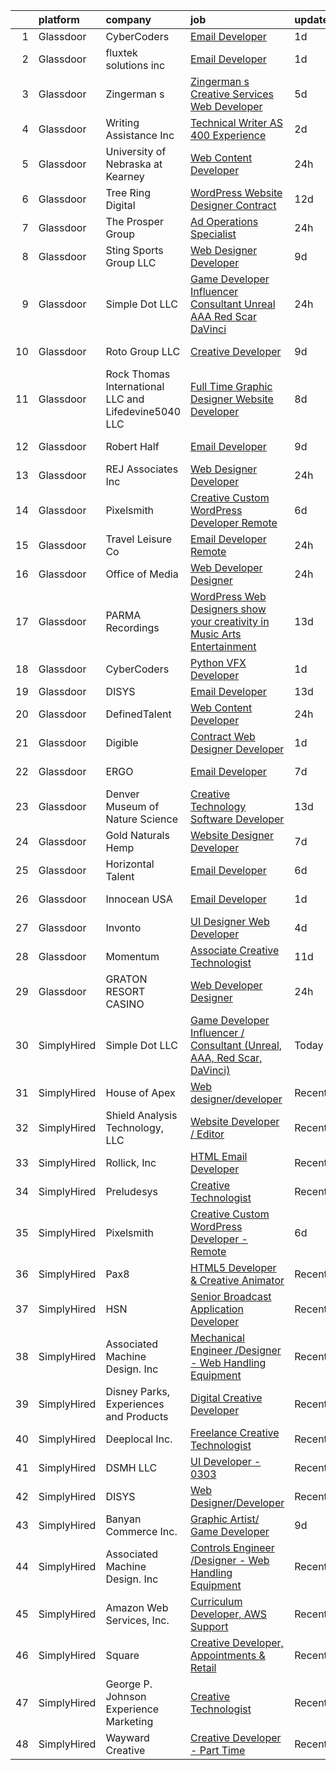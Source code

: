

|    | platform    | company                                              | job                                                                                                                                                                                                                                                                                                                                                                                                                                                                                                                                                                                                                                                                                                                                                                                                                                                                                                                                                                                                                                                                                                                                                                                                                                                                                                                                                           | update_time   | location             |
|---:|:------------|:-----------------------------------------------------|:--------------------------------------------------------------------------------------------------------------------------------------------------------------------------------------------------------------------------------------------------------------------------------------------------------------------------------------------------------------------------------------------------------------------------------------------------------------------------------------------------------------------------------------------------------------------------------------------------------------------------------------------------------------------------------------------------------------------------------------------------------------------------------------------------------------------------------------------------------------------------------------------------------------------------------------------------------------------------------------------------------------------------------------------------------------------------------------------------------------------------------------------------------------------------------------------------------------------------------------------------------------------------------------------------------------------------------------------------------------|:--------------|:---------------------|
|  1 | Glassdoor   | CyberCoders                                          | [Email Developer](https://www.glassdoor.com/partner/jobListing.htm?pos=106&ao=1110586&s=58&guid=00000181d76a9fe985102e36f249cdb2&src=GD_JOB_AD&t=SR&vt=w&ea=1&cs=1_7ba2b234&cb=1657176498478&jobListingId=1007985385723&cpc=B076152010A3B66C&jrtk=3-0-1g7bml80fhaqn801-1g7bml80ug4fg800-4be8d9d5d96eefdf--6NYlbfkN0CpFJQzrgRR8WqXWK1qKKEqALWJw739KlKqr2H-MSI4eoBlI4EFrmor2FYZMP3muM3nsBG02Gh-cdv5Jj0SWO0o-gDxcMbPjqAU6ZI5EpmeOAXn2lPYWYoafVDPsx5nOakyl7JnCBLfSNmm3qQb0KkoNeKhKGTC51rhTUdDOH2pwIgvExPXqVVuSxrU0z1_VAMbE4HkyxsIVQ7b2AKWw9RnupNSX0IRdzQnCHZCKrTLtP3UAvykYRlADnsMyN51RnfpeZ9sy0Mtt3H3Hnh_AbkILemdzFxJTqGDNeDRfar_FE8zCNWFoLenNCi7DT-SRxIubBX-tkRK9eAfcJfGufwtA7TPf0u7opeVTMY93J4wDaOlTRfPS3AOQHTNhvDdPUbGbIbrW5xDuWDSuITruaLyPA9tyN9VrLfU4khxeo_6_YOc4teqltoWAd4H7n3N5UVzB5rNJ3yNdBym3WPjYPqG5gKhxeoeuyDrkJWL7NAaKp0RxYmXcBCbpVWzMdJHDbqgP3-OscRGANCJP0RP7cCOspTyxQ_BUrFEcDDxlHK1vRzjNuH37ZM-OvnakF41mOY0qrK-QAIl2c6PdFxJcyO1jKNi4P-FaAGbMkaPWd25EUmywtCnC5IJUUpFgQPg2EMWvH7xpce-pZqvWhRMWays9z-35HuBkWNXVLXE6nUUPvYuHs1O2PgdYd_uq9TSXBc_SAqKGdamOjaNRjkFswp8N_Q8Jgwpd69CpbgIGBhd3aEuM2Z9cfcue3RcsKfCdj4ErNo0nDnJooA0s4E-hihP3LxQ41FZM0b0xtWZpbVMeostmnUV3PCmudotPUzGBFAJHUIEMQfYcHUozAJp_DLqS6jA4Kdh3NxTr33bR9wJndc75aSUGOQCqz1jP7W6oVfxEPsciQJCiUlAvmdV_5umhG5QzJMLaEruKnMGmHpuzM9migJuvTloo2gMpBvdiUrEvGQf4fXJ1Homfd-FAz4Dy9YaiDb4z-A%3D)      | 1d            | Denver, CO           |
|  2 | Glassdoor   | fluxtek solutions inc                                | [Email Developer](https://www.glassdoor.com/partner/jobListing.htm?pos=111&ao=1136043&s=58&guid=00000181d76a9fe985102e36f249cdb2&src=GD_JOB_AD&t=SR&vt=w&ea=1&cs=1_24602ae2&cb=1657176498478&jobListingId=1007984862555&jrtk=3-0-1g7bml80fhaqn801-1g7bml80ug4fg800-1c6e3ef8f3a17f53-)                                                                                                                                                                                                                                                                                                                                                                                                                                                                                                                                                                                                                                                                                                                                                                                                                                                                                                                                                                                                                                                                         | 1d            | Remote               |
|  3 | Glassdoor   | Zingerman s                                          | [Zingerman s Creative Services Web Developer](https://www.glassdoor.com/partner/jobListing.htm?pos=112&ao=1136043&s=58&guid=00000181d76a9fe985102e36f249cdb2&src=GD_JOB_AD&t=SR&vt=w&cs=1_64588f9f&cb=1657176498478&jobListingId=1007977772360&jrtk=3-0-1g7bml80fhaqn801-1g7bml80ug4fg800-e499b32af42d88a0-)                                                                                                                                                                                                                                                                                                                                                                                                                                                                                                                                                                                                                                                                                                                                                                                                                                                                                                                                                                                                                                                  | 5d            | Ann Arbor, MI        |
|  4 | Glassdoor   | Writing Assistance  Inc                              | [Technical Writer   AS 400 Experience](https://www.glassdoor.com/partner/jobListing.htm?pos=108&ao=1110586&s=58&guid=00000181d76a9fe985102e36f249cdb2&src=GD_JOB_AD&t=SR&vt=w&ea=1&cs=1_a4efa136&cb=1657176498478&jobListingId=1007983079216&cpc=32EE424DE2B657EB&jrtk=3-0-1g7bml80fhaqn801-1g7bml80ug4fg800-c5e83108ab35280a--6NYlbfkN0CbyqwCxf7BnLAPLY6j6nCmjwAv0qpbHdzsE_kjzGwLanhvPn7Jo2Ri0sYZe4rF2P4OCsjxklCdxaYdykOCrcGe-qkEGTAiEtXOznV-M0GbUv-CgeiaVkM3soKFOTNG5XrwXVR3Cr1qzzP9RFcRcFfNed54kUrkmKLKjn8PudM64D9miQI-eVqK95sfosHrVLax4uzmesJnETdrgxdpajM3gfHb2qYaZUJ6f9-bxl1aFBdPa6MCcn5e4J2JfyqAVU9cBvigL0Ter-4HznnY0Yqt6KL_uXh8Tsp12XvaBmxkZMn9kwp78Gxqf9j-DwklgeyIl0352h6ZHeUQbthchRXvPyYFelrP3b_5AvA15pWsvBX74P9Uyuf3n0siaRAeo7549dffhHUXEAwJYWECT_SFlk5gKi50ALPmNh_4fCO2YY0_lkGqnXTijbKd779I9D6s9AGgkIVh-vbccwqJ7LpqIL1cqi8bSXTSruG5vMnp5Vjfi2KoFUYi616sr9Ct7JY%3D)                                                                                                                                                                                                                                                                                                                                                                                                                                                                                 | 2d            | Remote               |
|  5 | Glassdoor   | University of Nebraska at Kearney                    | [Web Content Developer](https://www.glassdoor.com/partner/jobListing.htm?pos=125&ao=1136043&s=58&guid=00000181d76a9fe985102e36f249cdb2&src=GD_JOB_AD&t=SR&vt=w&cs=1_a47da15e&cb=1657176498479&jobListingId=1007987205687&jrtk=3-0-1g7bml80fhaqn801-1g7bml80ug4fg800-2cb69be1da2357df-)                                                                                                                                                                                                                                                                                                                                                                                                                                                                                                                                                                                                                                                                                                                                                                                                                                                                                                                                                                                                                                                                        | 24h           | Kearney, NE          |
|  6 | Glassdoor   | Tree Ring Digital                                    | [WordPress Website Designer  Contract ](https://www.glassdoor.com/partner/jobListing.htm?pos=130&ao=1136043&s=58&guid=00000181d76a9fe985102e36f249cdb2&src=GD_JOB_AD&t=SR&vt=w&ea=1&cs=1_525933f1&cb=1657176498480&jobListingId=1007961843957&jrtk=3-0-1g7bml80fhaqn801-1g7bml80ug4fg800-7cb7325c95340e4d-)                                                                                                                                                                                                                                                                                                                                                                                                                                                                                                                                                                                                                                                                                                                                                                                                                                                                                                                                                                                                                                                   | 12d           | Remote               |
|  7 | Glassdoor   | The Prosper Group                                    | [Ad Operations Specialist](https://www.glassdoor.com/partner/jobListing.htm?pos=116&ao=1136043&s=58&guid=00000181d76a9fe985102e36f249cdb2&src=GD_JOB_AD&t=SR&vt=w&cs=1_12b56d6f&cb=1657176498479&jobListingId=1007988974794&jrtk=3-0-1g7bml80fhaqn801-1g7bml80ug4fg800-976a32c8e4b567ce-)                                                                                                                                                                                                                                                                                                                                                                                                                                                                                                                                                                                                                                                                                                                                                                                                                                                                                                                                                                                                                                                                     | 24h           | Greenwood, IN        |
|  8 | Glassdoor   | Sting Sports Group  LLC                              | [Web Designer Developer](https://www.glassdoor.com/partner/jobListing.htm?pos=103&ao=1110586&s=58&guid=00000181d76a9fe985102e36f249cdb2&src=GD_JOB_AD&t=SR&vt=w&ea=1&cs=1_cafcc955&cb=1657176498477&jobListingId=1007965945473&cpc=7E69D0A57279CD4B&jrtk=3-0-1g7bml80fhaqn801-1g7bml80ug4fg800-7aa6ed2c7a1666f9--6NYlbfkN0CO3DEfAY9A68AIVwcxeRGvQUfeLcLgbZIyCfLEHxv2SZVKkquo_LQo712HIgkdXbJ-nyzvMI5zAVDDxnBB20dV19Pjqj4grMzYD55erRDGhyKWRc-5yL7nhPy2_nAEKeYIgowmybDNDjYvnbAiTZMHc0zKbFKNkRkOR4dQlsFasbfCPDHFXkQgfJvKytGSIu9O9nA9QK67O2KRLZVycr-YlumVaQWHrSVA4QgtTr6H16Lm8mQREgaKJUKBKg0CP6Hdh-RAi_Eyv0Ck2HTdrcU2kehUd31tB1-1Era3xboSxztbFI2dVYMzo733b_QdkXaA55P3yBK1GXjTsO7BI7FUdAIAA8pNvBjwY7NLFvrhTKjdLv9JHvDtqY2MJ5KaeS9eelmggmgya9MhG36gwEZ-1MzJP3gvVhLcIVvqCXivzTJtHrNNvjf5HeJckWC-2mFqcKWb2db9IbcertteVvDI9uF_baX4lKSa5DRoNdmQjSgchZ8Cy4ZwiSosnLP9b0U%3D)                                                                                                                                                                                                                                                                                                                                                                                                                                                                                               | 9d            | Addison, TX          |
|  9 | Glassdoor   | Simple Dot LLC                                       | [Game Developer Influencer   Consultant  Unreal  AAA  Red Scar  DaVinci ](https://www.glassdoor.com/partner/jobListing.htm?pos=101&ao=1110586&s=58&guid=00000181d76a9fe985102e36f249cdb2&src=GD_JOB_AD&t=SR&vt=w&ea=1&cs=1_47d2a499&cb=1657176498477&jobListingId=1007988169468&cpc=76BDADE3D6D9A820&jrtk=3-0-1g7bml80fhaqn801-1g7bml80ug4fg800-ea5796f865d45b2b--6NYlbfkN0BkSfjZlGN18gGtpPg_86ZemVYx4Wh63Xcamy2Q7-7wZ-kin33G1bwa6GZPxrqSHHz--SXSexNnOl5TpH3iKffomPqSxWywkMvBVfj8_1dHgt1X1sxFsX2CQ3Yp8jeLenVdGl8MCLpVwCP3CBbXsZinkrMGelfkvibICkQIKwvALSEFv-9xIQvqZ2ahKLy97ilQbhsj6ly3jfs25OTk08vfDWr7zBNAnW94QchLy9REh-IezvJGgnHPHPcg9Ng2cxWaKBTcUDS11oyp7vZS0Bc_kZmQ1HvhY91Ej3zC1xKhQ4rZCrZa7ME3uArguNkwrmdkavII-cKtiQzM7vuri_V31p3ItFm3zMndtlKl6_q1GKpcwQcyjVSWGDq34fXBzcYi3vwQue3DSTlcLgkBdoYxwHg3n7wTEc6Z1IQbWW-eHD67WgSGjI_HRMOfbmwitlfyTkLyXzRj0M4oE-wu2WflQFVqr3DJsxhyBr3TWRHr96YmypnJGg9amrzBuhFIXB8%3D)                                                                                                                                                                                                                                                                                                                                                                                                                                              | 24h           | Remote               |
| 10 | Glassdoor   | Roto Group LLC                                       | [Creative Developer](https://www.glassdoor.com/partner/jobListing.htm?pos=114&ao=1136043&s=58&guid=00000181d76a9fe985102e36f249cdb2&src=GD_JOB_AD&t=SR&vt=w&ea=1&cs=1_66078830&cb=1657176498479&jobListingId=1007967008548&jrtk=3-0-1g7bml80fhaqn801-1g7bml80ug4fg800-908299c00590ae69-)                                                                                                                                                                                                                                                                                                                                                                                                                                                                                                                                                                                                                                                                                                                                                                                                                                                                                                                                                                                                                                                                      | 9d            | Columbus, OH         |
| 11 | Glassdoor   | Rock Thomas International LLC and Lifedevine5040 LLC | [Full Time Graphic Designer   Website Developer](https://www.glassdoor.com/partner/jobListing.htm?pos=126&ao=1136043&s=58&guid=00000181d76a9fe985102e36f249cdb2&src=GD_JOB_AD&t=SR&vt=w&ea=1&cs=1_22361f2f&cb=1657176498480&jobListingId=1007969293875&jrtk=3-0-1g7bml80fhaqn801-1g7bml80ug4fg800-fd15af229bac0b59-)                                                                                                                                                                                                                                                                                                                                                                                                                                                                                                                                                                                                                                                                                                                                                                                                                                                                                                                                                                                                                                          | 8d            | Phoenix, AZ          |
| 12 | Glassdoor   | Robert Half                                          | [Email Developer](https://www.glassdoor.com/partner/jobListing.htm?pos=105&ao=1110586&s=58&guid=00000181d76a9fe985102e36f249cdb2&src=GD_JOB_AD&t=SR&vt=w&ea=1&cs=1_b4d43ed3&cb=1657176498478&jobListingId=1007966987917&cpc=56C4EA4A1A191A49&jrtk=3-0-1g7bml80fhaqn801-1g7bml80ug4fg800-08570e393c51694f--6NYlbfkN0CpzDdaQkua3np5pkmj49lKioZwmwxQ-yx5plwbYmV_M5St0DD8rCm1b97fu_mRPTT0lX9fIyOGuKZAagrYpKe9kmVzJG0uc1dRY7ZhFZ2MacIHCknr7RtkoHkGKQB2stR3LEPv25-qcAvPVUzTxutNrVTz7leryGygVgH6ADYWPkuYiKSf2bzRyCybmeliLmngugaK4XCS4qAsSQ1ANyqOin7nUDBgD_wvZwZyvid_F4TlnXJCUfnWvE-jH13VqZmYcrr-WOZczTqF1QItZo7TYjbLY1VtJoyFaQy9-kaIfyDv3U1BkHJlbOCRGluOae2OUpIwS_BamyEx9IFoZEwnMwmdW5Zr3Q9fg26-SH3aQH95YQVL1eeriniCUhbIFV8GJAHG6ewdAyds-GIt4V9VtX5EXyubS5Yxk_iZRryIfR9QcIZuJ9wW-plSEqFdN-avwSUUmYJuHfmy00KXRXipF6FLC6r4JS87cjPda2Ql9GXneV-2E1UOkLgRQq_DZS4ZXpN3JjFOLcSr7TE04nkEHJwcF-pMkiusn7yIIc_FfWEpfw4Hjt55)                                                                                                                                                                                                                                                                                                                                                                                                                                                    | 9d            | Minneapolis, MN      |
| 13 | Glassdoor   | REJ   Associates  Inc                                | [Web Designer Developer](https://www.glassdoor.com/partner/jobListing.htm?pos=128&ao=1136043&s=58&guid=00000181d76a9fe985102e36f249cdb2&src=GD_JOB_AD&t=SR&vt=w&ea=1&cs=1_fff4aa78&cb=1657176498480&jobListingId=1007988000128&jrtk=3-0-1g7bml80fhaqn801-1g7bml80ug4fg800-052e4508faa82851-)                                                                                                                                                                                                                                                                                                                                                                                                                                                                                                                                                                                                                                                                                                                                                                                                                                                                                                                                                                                                                                                                  | 24h           | Fort Meade, MD       |
| 14 | Glassdoor   | Pixelsmith                                           | [Creative Custom WordPress Developer   Remote](https://www.glassdoor.com/partner/jobListing.htm?pos=110&ao=1136043&s=58&guid=00000181d76a9fe985102e36f249cdb2&src=GD_JOB_AD&t=SR&vt=w&ea=1&cs=1_febc65d6&cb=1657176498478&jobListingId=1007973883449&jrtk=3-0-1g7bml80fhaqn801-1g7bml80ug4fg800-9ace6d2b283665ed-)                                                                                                                                                                                                                                                                                                                                                                                                                                                                                                                                                                                                                                                                                                                                                                                                                                                                                                                                                                                                                                            | 6d            | Remote               |
| 15 | Glassdoor   | Travel   Leisure Co                                  | [Email Developer   Remote  ](https://www.glassdoor.com/partner/jobListing.htm?pos=115&ao=1136043&s=58&guid=00000181d76a9fe985102e36f249cdb2&src=GD_JOB_AD&t=SR&vt=w&cs=1_8ed5dec4&cb=1657176498479&jobListingId=1007987719084&jrtk=3-0-1g7bml80fhaqn801-1g7bml80ug4fg800-df45235fbaa2db25-)                                                                                                                                                                                                                                                                                                                                                                                                                                                                                                                                                                                                                                                                                                                                                                                                                                                                                                                                                                                                                                                                   | 24h           | Orlando, FL          |
| 16 | Glassdoor   | Office of Media                                      | [Web Developer Designer](https://www.glassdoor.com/partner/jobListing.htm?pos=124&ao=1136043&s=58&guid=00000181d76a9fe985102e36f249cdb2&src=GD_JOB_AD&t=SR&vt=w&cs=1_c888c605&cb=1657176498479&jobListingId=1007987708929&jrtk=3-0-1g7bml80fhaqn801-1g7bml80ug4fg800-dce06192fc690ded-)                                                                                                                                                                                                                                                                                                                                                                                                                                                                                                                                                                                                                                                                                                                                                                                                                                                                                                                                                                                                                                                                       | 24h           | San Diego, CA        |
| 17 | Glassdoor   | PARMA Recordings                                     | [WordPress Web Designers  show your creativity in Music Arts Entertainment](https://www.glassdoor.com/partner/jobListing.htm?pos=107&ao=1110586&s=58&guid=00000181d76a9fe985102e36f249cdb2&src=GD_JOB_AD&t=SR&vt=w&ea=1&cs=1_edff4a6c&cb=1657176498478&jobListingId=1007960095074&cpc=F41FEAB56D215062&jrtk=3-0-1g7bml80fhaqn801-1g7bml80ug4fg800-a51dcf66eccc53eb--6NYlbfkN0BMd6i3W3qmAtDke4ZitYLMBEMpVvOQU_aO9JUqgRRkgwDvgaVV8jWDDkXv0s9VdhdFtp8vgpc7Xd14geBqCVRfeb-Zk2gFUWrnzfN3CO7_Kshg7e9lFPeLlS31PbWmaUmDuWqBwBaZIqP5E8OfSbZVpgw5zRAc4LpRHBRqxyh3tAhzUrHfLFIfhkH6S2Qey-YpoJSw4JrBVxL5wMKBELihgHNbTyLFPQ0BXD_XW7rNLUO96UDzhmP-6UqN5zvmbV579FMsolnXOkfVwQ7_Ic1q7HMreEVhCSZnwu-5RlArrwh62RJ_pKBGpqNNKhkxsxGA4LthdIsccTi3HEXuzJIviI1QrAk8LUui-TXoUgwr4FqcovMVdg8aQkHiU9a6dobjtZ_Z9fTyW3vZzggDCEc4Eq3RELh48_QS1onffJzxW9eiX3ea8wP4qJ0oPjBtceYVQ6dhUYV8pwfrD4SJ5Ygtb0AKNoSm1Pkmxow5v7icKkIoX1L2c-aDBCwrIdXrpV3HVJBAX5uoP45oYz95FKQIzya4-2BqubyT8PcFWTuHxBX9OmWPMiSI)                                                                                                                                                                                                                                                                                                                                                                                          | 13d           | Remote               |
| 18 | Glassdoor   | CyberCoders                                          | [Python VFX Developer](https://www.glassdoor.com/partner/jobListing.htm?pos=109&ao=1110586&s=58&guid=00000181d76a9fe985102e36f249cdb2&src=GD_JOB_AD&t=SR&vt=w&ea=1&cs=1_2bbdd6e4&cb=1657176498478&jobListingId=1007985385413&cpc=451933188B21919D&jrtk=3-0-1g7bml80fhaqn801-1g7bml80ug4fg800-8d85c9f317f2e93d--6NYlbfkN0CpFJQzrgRR8WqXWK1qKKEqALWJw739KlKqr2H-MSI4eoBlI4EFrmor2FYZMP3muM3nsBG02Gh-cc6ekLzAHCMs_fCPfxhRZlDHgj-zjZhqHlxBaaTtR7hXuCxmo1fSqLhiqBZ4HyI_Yi96XvE-idvHZBBGRPflCEZ0Ogkx-cC0b6-_i6yjPtV9qt__xyqYQNnuowAAKCfVcnyBO-oq-V1mDUlX3qKVsulPhNBK09qiLK_heJQQqKqRZ3KgGeDHDo07kYLaffntFvyVLpFPr4RFWyAs4Ndg0QNvGXy3UEYx7AgUD_OqUWCB8tlSvTFFThWQP6yyqeyx_Og1xUHX862N_HQCiRzamZHMfyR3o9n__sC_3CFRP-49frzZPiUeupjt-8Jpf8oRUNkM3q0indVbg5BPiWvKvq61_96dpjXhEyuIsb6UtAx4RnM75PKskrCsbpZfNZrDFypOGR6ohzW4EZbrsC7Fq0f5fHx_OUpdzzv9mI7lhLJB087kvOyLRmY3ySpH1QjbpwP9lLreJP05sX0h8JkRLX3grWa514-M5Qv4gGgfW4GQ4sLKxbeQ0NMwODgMINzb1O0HH5aPKXxUidG3saGPR3aunu-Kw70alxmGD775eZ_lzMv36Z0gZKEK4c4sS1kEHQ4WzbpOLW63eRR_0EqZi4olQojllvRLleu-xD5iwT8FOXZ_YQFVlE9ct478W-KqcnfS12CeG4BqyJQI-2FJAJiQV_ELU6XFFpxjRneC6SLpAvJkXjHZWsrva3FCFumwjsZh0hbFOU0h5zU2QiJriH6j4C_xqWYiywqSMq2QBQuCg62VjdHwoUTwCuXM_-W116gpNNoSF6fEPFrhjyfDFNkLdER8bD8mqOZYicPanujnBzR82s9-xEmOUjGr8JF5B-uBMmaMU1q2G2NtmhnmtUQQLP58F9sEvBg-_k2cPnTRUHQGT81OkIgbSTpQg8-JCOeuhSxPyayzgXCZoBueOjc%3D) | 1d            | Burbank, CA          |
| 19 | Glassdoor   | DISYS                                                | [Email Developer](https://www.glassdoor.com/partner/jobListing.htm?pos=104&ao=1110586&s=58&guid=00000181d76a9fe985102e36f249cdb2&src=GD_JOB_AD&t=SR&vt=w&ea=1&cs=1_f77b36c0&cb=1657176498477&jobListingId=1007959612224&cpc=2CAED5C921A5F994&jrtk=3-0-1g7bml80fhaqn801-1g7bml80ug4fg800-67267d1e6d4f95b4--6NYlbfkN0BTYkY06FZEdAAtNWO-eDAfNklmfZymsMF6eFRONl7rAMN5x_2sHrqXfWPo9rHDxSO_gacTBItmqj8iP2XLm6svXGqlrMNfRtt-HhjIcX9OlTol68_PaBuKp86itFR3aU3cLu09zAlloFTdg7-CfHjUu5SRsrgWx5iUH1gnubVqeSptFdILGBHLD_Fv4bw5jcfvvOZTaFA23RdY0lIYjGzoiUnc2l68dQZMSz_HbxSuBKNd7vW0ml-inZ5ioxNT8MttCOI5xyLNtZkOtz3Pfcv4cmPvKDC2jNy9y6Dq2lf3A_DNCQJ9ntk84_XU-aFtKNz9tBGUQmSgoui_XttxLcdr2-bAsb2kFq8B3DYjrVVyRURO_mEZk3LHgGr4iK5gNx_ddZw0BMz5avJokofXlpOjeyyLlwCoeQjmej2od1Gxj2jgyDsqpA6RW3EgdwtbPDuWN4GCttnUDBOlqR7GAxlTx6CIEIHqPXzVr2CBhoFDDSHOvcCudnIHbEjZzHUO-Fg%3D)                                                                                                                                                                                                                                                                                                                                                                                                                                                                                                      | 13d           | Remote               |
| 20 | Glassdoor   | DefinedTalent                                        | [Web Content Developer](https://www.glassdoor.com/partner/jobListing.htm?pos=120&ao=1136043&s=58&guid=00000181d76a9fe985102e36f249cdb2&src=GD_JOB_AD&t=SR&vt=w&ea=1&cs=1_59a23f79&cb=1657176498479&jobListingId=1007988901012&jrtk=3-0-1g7bml80fhaqn801-1g7bml80ug4fg800-69902bca9a3ead46-)                                                                                                                                                                                                                                                                                                                                                                                                                                                                                                                                                                                                                                                                                                                                                                                                                                                                                                                                                                                                                                                                   | 24h           | Edison, NJ           |
| 21 | Glassdoor   | Digible                                              | [Contract Web Designer Developer](https://www.glassdoor.com/partner/jobListing.htm?pos=117&ao=1136043&s=58&guid=00000181d76a9fe985102e36f249cdb2&src=GD_JOB_AD&t=SR&vt=w&ea=1&cs=1_ee886e05&cb=1657176498479&jobListingId=1007986118313&jrtk=3-0-1g7bml80fhaqn801-1g7bml80ug4fg800-e318e2dbc3f9b5b6-)                                                                                                                                                                                                                                                                                                                                                                                                                                                                                                                                                                                                                                                                                                                                                                                                                                                                                                                                                                                                                                                         | 1d            | Denver, CO           |
| 22 | Glassdoor   | ERGO                                                 | [Email Developer](https://www.glassdoor.com/partner/jobListing.htm?pos=121&ao=1136043&s=58&guid=00000181d76a9fe985102e36f249cdb2&src=GD_JOB_AD&t=SR&vt=w&ea=1&cs=1_3127f7b7&cb=1657176498479&jobListingId=1007970599977&jrtk=3-0-1g7bml80fhaqn801-1g7bml80ug4fg800-ed26c7ceaf90e9e2-)                                                                                                                                                                                                                                                                                                                                                                                                                                                                                                                                                                                                                                                                                                                                                                                                                                                                                                                                                                                                                                                                         | 7d            | New York, NY         |
| 23 | Glassdoor   | Denver Museum of Nature   Science                    | [Creative Technology Software Developer](https://www.glassdoor.com/partner/jobListing.htm?pos=113&ao=1136043&s=58&guid=00000181d76a9fe985102e36f249cdb2&src=GD_JOB_AD&t=SR&vt=w&cs=1_3d895e7d&cb=1657176498479&jobListingId=1007959816791&jrtk=3-0-1g7bml80fhaqn801-1g7bml80ug4fg800-655f389e266fab77-)                                                                                                                                                                                                                                                                                                                                                                                                                                                                                                                                                                                                                                                                                                                                                                                                                                                                                                                                                                                                                                                       | 13d           | Denver, CO           |
| 24 | Glassdoor   | Gold Naturals Hemp                                   | [Website Designer Developer](https://www.glassdoor.com/partner/jobListing.htm?pos=118&ao=1136043&s=58&guid=00000181d76a9fe985102e36f249cdb2&src=GD_JOB_AD&t=SR&vt=w&ea=1&cs=1_bbf1e773&cb=1657176498479&jobListingId=1007970947546&jrtk=3-0-1g7bml80fhaqn801-1g7bml80ug4fg800-d1b3ad55563907bc-)                                                                                                                                                                                                                                                                                                                                                                                                                                                                                                                                                                                                                                                                                                                                                                                                                                                                                                                                                                                                                                                              | 7d            | Provo, UT            |
| 25 | Glassdoor   | Horizontal Talent                                    | [Email Developer](https://www.glassdoor.com/partner/jobListing.htm?pos=102&ao=1110586&s=58&guid=00000181d76a9fe985102e36f249cdb2&src=GD_JOB_AD&t=SR&vt=w&cs=1_5c11503e&cb=1657176498476&jobListingId=1007972439446&cpc=E521981D00147CE2&jrtk=3-0-1g7bml80fhaqn801-1g7bml80ug4fg800-8bcd3a433f5275e3--6NYlbfkN0DVLD0NwOQENOe9ZSCJLsOt28qZmO4545ePKxrhyheH8quYXvZ38a0yFLKpQDQrT0zXuiJzZndoXX2II2_og38Lk_OGggvSO9R5cDa1XuaYS8ly2njUPG9dFgDQJr5HUj8vCQSGUF5a6AaxPQDYwFjR-qZvbW5-LdVq1YJdEij0zN_aUKZhkl0hHIgRYCva8VSuMcZIdoLmuZWCfGbxgSvMhHIosjzMbrw_eY0iz-g4LZJm5R3PDC5sOYx_AbuujcW9pKYYzzvs5bkiG8mG-U-wUXWl6F6YaHAiw8rs0LMOJY2duwQp6Bj8cH4c5ll6Z4FYNpG7HwUxeSIE8SAkpdKo0o2ElT7tnlkFRjD0M9vw5IndlXF8-FdACZeZBBILx2QdnBC-jL-rOiEo_e8B4ISFxMlEW4IUEdENkg3K6CvlxzV7Fg4UDpiiswQsmi7ARZdXjuMPJhUsNUxEqBXbghFecCuNqlERXbWP-o0lOG0bvKzNiAP6dWgaYoxlj8KHVr9JLtl_DshPk2hxJvGW2I3y0SZUtI5OW4lGOSnKnzE_IME97dxqGtYdE0rLU-m_ZRwdngKnCwPhTy53DU0siVETAfgjL7BdaM3_RigB6CAUeQ4TFxEoF2pTNgC0lrTHruHWJFWHRY7x4KJcDK9DXA5eWKncf4Guttl8I_dBtvhDm6r-G6Ln_GUAdIVHzWCFotvwy22nGbeTdx75i5bUNIwENK8JtGFNIDefCOMX4SQLE986ftxE-E1gc3-5WhLt2TkDhziNFuHasKHKGJekoiVgoQYzqjob39kuwidyc-_-KSadBZSLdGWCesVTvPHQk8ykOpFGZckDCvR_dJDQsf3A0AlxJElRKoTXxzEOEo2qOoE0Yh7Dfgz2wWdFhHoHLbF5HO4mKwSLJ0akyuB8BfhKCtyNlLmOSzC0vKPCkfokYuxbat-KaP0LALquLM3SGvNtBk5G1gbiGbLiXvX6QckV)                         | 6d            | Medina, MN           |
| 26 | Glassdoor   | Innocean USA                                         | [Email Developer](https://www.glassdoor.com/partner/jobListing.htm?pos=122&ao=1136043&s=58&guid=00000181d76a9fe985102e36f249cdb2&src=GD_JOB_AD&t=SR&vt=w&cs=1_1d05ffa8&cb=1657176498479&jobListingId=1007985528522&jrtk=3-0-1g7bml80fhaqn801-1g7bml80ug4fg800-a8e58316c5ae074e-)                                                                                                                                                                                                                                                                                                                                                                                                                                                                                                                                                                                                                                                                                                                                                                                                                                                                                                                                                                                                                                                                              | 1d            | Huntington Beach, CA |
| 27 | Glassdoor   | Invonto                                              | [UI Designer   Web Developer](https://www.glassdoor.com/partner/jobListing.htm?pos=129&ao=1136043&s=58&guid=00000181d76a9fe985102e36f249cdb2&src=GD_JOB_AD&t=SR&vt=w&cs=1_954ea2ea&cb=1657176498480&jobListingId=1007978552661&jrtk=3-0-1g7bml80fhaqn801-1g7bml80ug4fg800-d8842f6d24c85321-)                                                                                                                                                                                                                                                                                                                                                                                                                                                                                                                                                                                                                                                                                                                                                                                                                                                                                                                                                                                                                                                                  | 4d            | Bridgewater, NJ      |
| 28 | Glassdoor   | Momentum                                             | [Associate Creative Technologist](https://www.glassdoor.com/partner/jobListing.htm?pos=119&ao=1136043&s=58&guid=00000181d76a9fe985102e36f249cdb2&src=GD_JOB_AD&t=SR&vt=w&ea=1&cs=1_4f032f18&cb=1657176498479&jobListingId=1007962939629&jrtk=3-0-1g7bml80fhaqn801-1g7bml80ug4fg800-ff42c8cfaff0c76f-)                                                                                                                                                                                                                                                                                                                                                                                                                                                                                                                                                                                                                                                                                                                                                                                                                                                                                                                                                                                                                                                         | 11d           | Atlanta, GA          |
| 29 | Glassdoor   | GRATON RESORT   CASINO                               | [Web Developer   Designer](https://www.glassdoor.com/partner/jobListing.htm?pos=127&ao=1136043&s=58&guid=00000181d76a9fe985102e36f249cdb2&src=GD_JOB_AD&t=SR&vt=w&cs=1_c3c45c16&cb=1657176498480&jobListingId=1007988224423&jrtk=3-0-1g7bml80fhaqn801-1g7bml80ug4fg800-17fc8fad6ff6bc01-)                                                                                                                                                                                                                                                                                                                                                                                                                                                                                                                                                                                                                                                                                                                                                                                                                                                                                                                                                                                                                                                                     | 24h           | Rohnert Park, CA     |
| 30 | SimplyHired | Simple Dot LLC                                       | [Game Developer Influencer / Consultant (Unreal, AAA, Red Scar, DaVinci)](https://www.simplyhired.com/job/lJ7Uf-tOJBxcYN_Ore0MKvuMztYUQ-rcOiA8qXHfGJuFjgogD1Dpjw?q=creative+developer)                                                                                                                                                                                                                                                                                                                                                                                                                                                                                                                                                                                                                                                                                                                                                                                                                                                                                                                                                                                                                                                                                                                                                                        | Today         | Remote               |
| 31 | SimplyHired | House of Apex                                        | [Web designer/developer](https://www.simplyhired.com/job/YJueoD5bSXOr60QHhlpMxkxCVIr8bGAKaywTp0qLcD4mgYU0ZELf7Q?q=creative+developer)                                                                                                                                                                                                                                                                                                                                                                                                                                                                                                                                                                                                                                                                                                                                                                                                                                                                                                                                                                                                                                                                                                                                                                                                                         | Recently      | Remote               |
| 32 | SimplyHired | Shield Analysis Technology, LLC                      | [Website Developer / Editor](https://www.simplyhired.com/job/aB_9o3xir3qpJy5syTIy2N694yL97Zoc3Ew6O-NDkbfiG9ogOTDF1A?q=creative+developer)                                                                                                                                                                                                                                                                                                                                                                                                                                                                                                                                                                                                                                                                                                                                                                                                                                                                                                                                                                                                                                                                                                                                                                                                                     | Recently      | Fort Belvoir, VA     |
| 33 | SimplyHired | Rollick, Inc                                         | [HTML Email Developer](https://www.simplyhired.com/job/XOBvr-FPlcbrKDU6fwn7cySQFiXUBT59WK26gB6UhBDl1ROl_YjQ4g?q=creative+developer)                                                                                                                                                                                                                                                                                                                                                                                                                                                                                                                                                                                                                                                                                                                                                                                                                                                                                                                                                                                                                                                                                                                                                                                                                           | Recently      | Remote               |
| 34 | SimplyHired | Preludesys                                           | [Creative Technologist](https://www.simplyhired.com/job/gWLS3W_yoYTnc63byjXSYCjdqN7zlievB5bt9eEa3_5M-KrgPNPSWQ?q=creative+developer)                                                                                                                                                                                                                                                                                                                                                                                                                                                                                                                                                                                                                                                                                                                                                                                                                                                                                                                                                                                                                                                                                                                                                                                                                          | Recently      | Remote               |
| 35 | SimplyHired | Pixelsmith                                           | [Creative Custom WordPress Developer - Remote](https://www.simplyhired.com/job/CSMe5ZOiD_hcyiyf1R0d0crfmboeiyB266PClwOQXhmqnPgx6T0RvA?q=creative+developer)                                                                                                                                                                                                                                                                                                                                                                                                                                                                                                                                                                                                                                                                                                                                                                                                                                                                                                                                                                                                                                                                                                                                                                                                   | 6d            | Remote               |
| 36 | SimplyHired | Pax8                                                 | [HTML5 Developer & Creative Animator](https://www.simplyhired.com/job/DcI9boA9QAGhvEhJ0nrKDcXbjJdV-Xc9RNA8XU8-WgXmrk0-CIjjnA?q=creative+developer)                                                                                                                                                                                                                                                                                                                                                                                                                                                                                                                                                                                                                                                                                                                                                                                                                                                                                                                                                                                                                                                                                                                                                                                                            | Recently      | Denver, CO           |
| 37 | SimplyHired | HSN                                                  | [Senior Broadcast Application Developer](https://www.simplyhired.com/job/l5Iont4S6BsiyCZ7wcL0mjV7SCryH52Fi524bwGJ3Wwd1j8D_8Om8Q?q=creative+developer)                                                                                                                                                                                                                                                                                                                                                                                                                                                                                                                                                                                                                                                                                                                                                                                                                                                                                                                                                                                                                                                                                                                                                                                                         | Recently      | Saint Petersburg, FL |
| 38 | SimplyHired | Associated Machine Design. Inc                       | [Mechanical Engineer /Designer - Web Handling Equipment](https://www.simplyhired.com/job/jJj9gw0iP4EQzKV7UmabIIGtBE8RPVYcps_lUc__1rAV86PhDEkalw?q=creative+developer)                                                                                                                                                                                                                                                                                                                                                                                                                                                                                                                                                                                                                                                                                                                                                                                                                                                                                                                                                                                                                                                                                                                                                                                         | Recently      | Green Bay, WI        |
| 39 | SimplyHired | Disney Parks, Experiences and Products               | [Digital Creative Developer](https://www.simplyhired.com/job/s_hoM4o4s416XZwqlW2hDohmPDahw6Q852gcgJH-RpsVqHhei7_H-w?q=creative+developer)                                                                                                                                                                                                                                                                                                                                                                                                                                                                                                                                                                                                                                                                                                                                                                                                                                                                                                                                                                                                                                                                                                                                                                                                                     | Recently      | Celebration, FL      |
| 40 | SimplyHired | Deeplocal Inc.                                       | [Freelance Creative Technologist](https://www.simplyhired.com/job/aZdKdRMIUHN6-uuOdVyZ4lr1zktTyGrlVkrp4_f_MddnbqJNiu7HRQ?q=creative+developer)                                                                                                                                                                                                                                                                                                                                                                                                                                                                                                                                                                                                                                                                                                                                                                                                                                                                                                                                                                                                                                                                                                                                                                                                                | Recently      | Remote               |
| 41 | SimplyHired | DSMH LLC                                             | [UI Developer - 0303](https://www.simplyhired.com/job/5uYdSP7SsNGxK09_Ov6zNQhuxUKLX-oIXjlCgij6ADfw35AwOg5rvg?q=creative+developer)                                                                                                                                                                                                                                                                                                                                                                                                                                                                                                                                                                                                                                                                                                                                                                                                                                                                                                                                                                                                                                                                                                                                                                                                                            | Recently      | Peoria, IL           |
| 42 | SimplyHired | DISYS                                                | [Web Designer/Developer](https://www.simplyhired.com/job/XxDOFOQk56BqK_T_Edtg1eXErgV3FiQrPuR4nbh4V6XsaSQT_Vhczw?q=creative+developer)                                                                                                                                                                                                                                                                                                                                                                                                                                                                                                                                                                                                                                                                                                                                                                                                                                                                                                                                                                                                                                                                                                                                                                                                                         | Recently      | Remote               |
| 43 | SimplyHired | Banyan Commerce Inc.                                 | [Graphic Artist/ Game Developer](https://www.simplyhired.com/job/VwjyPnwKl6eTP3NKXkqNf1K3VwLfAnQn-BHuTEdmR_MxUbpQm1wp4A?q=creative+developer)                                                                                                                                                                                                                                                                                                                                                                                                                                                                                                                                                                                                                                                                                                                                                                                                                                                                                                                                                                                                                                                                                                                                                                                                                 | 9d            | Pompano Beach, FL    |
| 44 | SimplyHired | Associated Machine Design. Inc                       | [Controls Engineer /Designer - Web Handling Equipment](https://www.simplyhired.com/job/iK0kyM3IlVtiPO41wje1x2-evlu3rt5ztJr6E_2pjcvfffQPX3zl5g?q=creative+developer)                                                                                                                                                                                                                                                                                                                                                                                                                                                                                                                                                                                                                                                                                                                                                                                                                                                                                                                                                                                                                                                                                                                                                                                           | Recently      | Green Bay, WI        |
| 45 | SimplyHired | Amazon Web Services, Inc.                            | [Curriculum Developer, AWS Support](https://www.simplyhired.com/job/HK8u_W1s0Qj0XDr9nNnkhPX9sMTG6alrgg3-o7yRflu5mLBMl-pugg?q=creative+developer)                                                                                                                                                                                                                                                                                                                                                                                                                                                                                                                                                                                                                                                                                                                                                                                                                                                                                                                                                                                                                                                                                                                                                                                                              | Recently      | Remote               |
| 46 | SimplyHired | Square                                               | [Creative Developer, Appointments & Retail](https://www.simplyhired.com/job/pfBga4qXXnUBTM-VTwYJh5sSbTkGQuxhvOhmpDfLAuuAThj7nYgoHw?q=creative+developer)                                                                                                                                                                                                                                                                                                                                                                                                                                                                                                                                                                                                                                                                                                                                                                                                                                                                                                                                                                                                                                                                                                                                                                                                      | Recently      | San Francisco, CA    |
| 47 | SimplyHired | George P. Johnson Experience Marketing               | [Creative Technologist](https://www.simplyhired.com/job/X8yVov9aKQcnZfj5dHgeC53AnCX_OFkaPB8wd4BbpnddN5BPBgRckg?q=creative+developer)                                                                                                                                                                                                                                                                                                                                                                                                                                                                                                                                                                                                                                                                                                                                                                                                                                                                                                                                                                                                                                                                                                                                                                                                                          | Recently      | San Francisco, CA    |
| 48 | SimplyHired | Wayward Creative                                     | [Creative Developer - Part Time](https://www.simplyhired.com/job/q3vrO9Z4pUIh14VjHVVllHF_ysh9GzkcpvNoMHlALIW8clhPPytz-Q?q=creative+developer)                                                                                                                                                                                                                                                                                                                                                                                                                                                                                                                                                                                                                                                                                                                                                                                                                                                                                                                                                                                                                                                                                                                                                                                                                 | Recently      | Remote               |